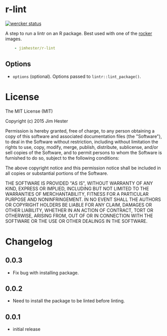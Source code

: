 # r-lint
[![wercker status](https://app.wercker.com/status/c42b1a62c9b98cd4d8f37c4179f9efee/s "wercker status")](https://app.wercker.com/project/bykey/c42b1a62c9b98cd4d8f37c4179f9efee)

A step to run a lintr on an R package.  Best used with one of the
[rocker](https://registry.hub.docker.com/repos/rocker/) images.
```yaml
    - jimhester/r-lint
```

## Options
* `options` (optional). Options passed to `lintr::lint_package()`.

# License

The MIT License (MIT)

Copyright (c) 2015 Jim Hester

Permission is hereby granted, free of charge, to any person obtaining a copy of
this software and associated documentation files (the "Software"), to deal in
the Software without restriction, including without limitation the rights to
use, copy, modify, merge, publish, distribute, sublicense, and/or sell copies of
the Software, and to permit persons to whom the Software is furnished to do so,
subject to the following conditions:

The above copyright notice and this permission notice shall be included in all
copies or substantial portions of the Software.

THE SOFTWARE IS PROVIDED "AS IS", WITHOUT WARRANTY OF ANY KIND, EXPRESS OR
IMPLIED, INCLUDING BUT NOT LIMITED TO THE WARRANTIES OF MERCHANTABILITY, FITNESS
FOR A PARTICULAR PURPOSE AND NONINFRINGEMENT. IN NO EVENT SHALL THE AUTHORS OR
COPYRIGHT HOLDERS BE LIABLE FOR ANY CLAIM, DAMAGES OR OTHER LIABILITY, WHETHER
IN AN ACTION OF CONTRACT, TORT OR OTHERWISE, ARISING FROM, OUT OF OR IN
CONNECTION WITH THE SOFTWARE OR THE USE OR OTHER DEALINGS IN THE SOFTWARE.

# Changelog

## 0.0.3
- Fix bug with installing package.

## 0.0.2
- Need to install the package to be linted before linting.

## 0.0.1
- initial release
